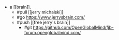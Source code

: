 - a [[brain]].
  - #pull [[jerry michalski]]
  - #go https://www.jerrysbrain.com/
  - #push [[free jerry's brain]]
    - #git https://github.com/OpenGlobalMind/fjb-forum.openglobalmind.com/
